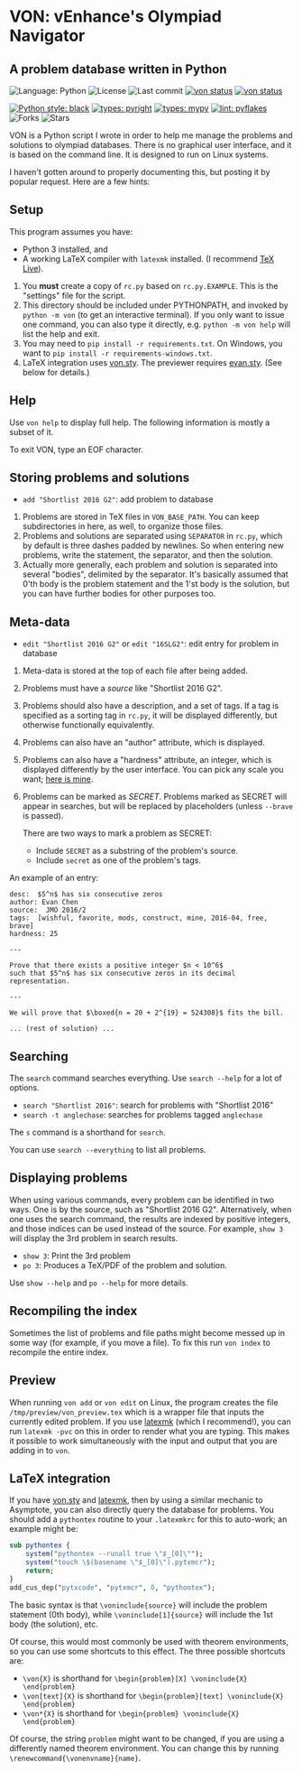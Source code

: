 # VON: vEnhance's Olympiad Navigator

## A problem database written in Python

![Language: Python](https://img.shields.io/github/languages/top/vEnhance/von)
![License](https://img.shields.io/github/license/vEnhance/von)
![Last commit](https://img.shields.io/github/last-commit/vEnhance/von)
[<img src="https://github.com/vEnhance/von/actions/workflows/ci.yml/badge.svg" alt="von status">](https://github.com/vEnhance/von/actions)
[<img src="https://github.com/vEnhance/von/actions/workflows/codeql-analysis.yml/badge.svg" alt="von status">](https://github.com/vEnhance/von/actions)

[<img src="https://img.shields.io/badge/python%20style-black-000000.svg" alt="Python style: black">](https://github.com/psf/black)
[<img src="https://img.shields.io/badge/types-pyright-00cca7.svg" alt="types: pyright">](https://github.com/PyCQA/pyflakes)
[<img src="https://img.shields.io/badge/types-mypy-00cca7.svg" alt="types: mypy">](http://mypy-lang.org/)
[<img src="https://img.shields.io/badge/lint-pyflakes-ff69b4.svg" alt="lint: pyflakes">](https://github.com/PyCQA/pyflakes)
![Forks](https://img.shields.io/github/forks/vEnhance/von)
![Stars](https://img.shields.io/github/stars/vEnhance/von)

VON is a Python script I wrote in order to help me manage
the problems and solutions to olympiad databases.
There is no graphical user interface, and it is based on the command line.
It is designed to run on Linux systems.

I haven't gotten around to properly documenting this,
but posting it by popular request.
Here are a few hints:

## Setup

This program assumes you have:

- Python 3 installed, and
- A working LaTeX compiler with `latexmk` installed.
  (I recommend [TeX Live][texlive]).

1. You **must** create a copy of `rc.py` based on `rc.py.EXAMPLE`.
   This is the "settings" file for the script.
2. This directory should be included under PYTHONPATH,
   and invoked by `python -m von` (to get an interactive terminal).
   If you only want to issue one command, you can also type it directly,
   e.g. `python -m von help` will list the help and exit.
3. You may need to `pip install -r requirements.txt`.
   On Windows, you want to `pip install -r requirements-windows.txt`.
4. LaTeX integration uses [von.sty][vonsty].
   The previewer requires [evan.sty][evansty].
   (See below for details.)

## Help

Use `von help` to display full help.
The following information is mostly a subset of it.

To exit VON, type an EOF character.

## Storing problems and solutions

- `add "Shortlist 2016 G2"`: add problem to database

1. Problems are stored in TeX files in `VON_BASE_PATH`. You can
   keep subdirectories in here, as well, to organize those files.
2. Problems and solutions are separated using `SEPARATOR` in `rc.py`,
   which by default is three dashes padded by newlines.
   So when entering new problems, write the statement, the separator,
   and then the solution.
3. Actually more generally, each problem and solution is separated into
   several "bodies", delimited by the separator.
   It's basically assumed that 0'th body is the problem statement
   and the 1'st body is the solution,
   but you can have further bodies for other purposes too.

## Meta-data

- `edit "Shortlist 2016 G2"` or `edit "16SLG2"`: edit entry for problem in database

1. Meta-data is stored at the top of each file after being added.
2. Problems must have a _source_ like "Shortlist 2016 G2".
3. Problems should also have a description, and a set of tags.
   If a tag is specified as a sorting tag in `rc.py`,
   it will be displayed differently,
   but otherwise functionally equivalently.
4. Problems can also have an "author" attribute, which is displayed.
5. Problems can also have a "hardness" attribute, an integer,
   which is displayed differently by the user interface.
   You can pick any scale you want; [here is mine][mohs].
6. Problems can be marked as _SECRET_.
   Problems marked as SECRET will appear in searches,
   but will be replaced by placeholders (unless `--brave` is passed).

   There are two ways to mark a problem as SECRET:

   - Include `SECRET` as a substring of the problem's source.
   - Include `secret` as one of the problem's tags.

An example of an entry:

```
desc:  $5^n$ has six consecutive zeros
author: Evan Chen
source:  JMO 2016/2
tags:  [wishful, favorite, mods, construct, mine, 2016-04, free, brave]
hardness: 25

---

Prove that there exists a positive integer $n < 10^6$
such that $5^n$ has six consecutive zeros in its decimal representation.

---

We will prove that $\boxed{n = 20 + 2^{19} = 524308}$ fits the bill.

... (rest of solution) ...

```

## Searching

The `search` command searches everything.
Use `search --help` for a lot of options.

- `search "Shortlist 2016"`: search for problems with "Shortlist 2016"
- `search -t anglechase`: searches for problems tagged `anglechase`

The `s` command is a shorthand for `search`.

You can use `search --everything` to list all problems.

## Displaying problems

When using various commands,
every problem can be identified in two ways.
One is by the source, such as "Shortlist 2016 G2".
Alternatively, when one uses the search command,
the results are indexed by positive integers,
and those indices can be used instead of the source.
For example, `show 3` will display the 3rd problem in search results.

- `show 3`: Print the 3rd problem
- `po 3`: Produces a TeX/PDF of the problem and solution.

Use `show --help` and `po --help` for more details.

## Recompiling the index

Sometimes the list of problems and file paths might become
messed up in some way (for example, if you move a file).
To fix this run `von index` to recompile the entire index.

## Preview

When running `von add` or `von edit` on Linux,
the program creates the file `/tmp/preview/von_preview.tex`
which is a wrapper file that inputs the currently edited problem.
If you use [latexmk][latexmk] (which I recommend!),
you can run `latexmk -pvc` on this in order to render what you are typing.
This makes it possible to work simultaneously with the input
and output that you are adding in to `von`.

## LaTeX integration

If you have [von.sty][vonsty] and [latexmk][latexmk],
then by using a similar mechanic to Asymptote,
you can also directly query the database for problems.
You should add a `pythontex` routine to your `.latexmkrc` for this to auto-work;
an example might be:

```perl
sub pythontex {
    system("pythontex --runall true \"$_[0]\"");
    system("touch \$(basename \"$_[0]\").pytxmcr");
    return;
}
add_cus_dep("pytxcode", "pytxmcr", 0, "pythontex");
```

The basic syntax is that `\voninclude{source}` will
include the problem statement (0th body),
while `\voninclude[1]{source}` will include the 1st body (the solution), etc.

Of course, this would most commonly be used with theorem environments,
so you can use some shortcuts to this effect.
The three possible shortcuts are:

- `\von{X}` is shorthand for `\begin{problem}[X] \voninclude{X} \end{problem}`
- `\von[text]{X}` is shorthand for `\begin{problem}[text] \voninclude{X} \end{problem}`
- `\von*{X}` is shorthand for `\begin{problem} \voninclude{X} \end{problem}`

Of course, the string `problem` might want to be changed,
if you are using a differently named theorem environment.
You can change this by running `\renewcommand{\vonenvname}{name}`.

[vonsty]: https://github.com/vEnhance/dotfiles/blob/master/texmf/tex/latex/von/von.sty
[evansty]: https://github.com/vEnhance/dotfiles/blob/master/texmf/tex/latex/evan/evan.sty
[latexmk]: http://personal.psu.edu/~jcc8/software/latexmk/
[mohs]: https://web.evanchen.cc/upload/MOHS-hardness.pdf
[texlive]: https://www.tug.org/texlive/
